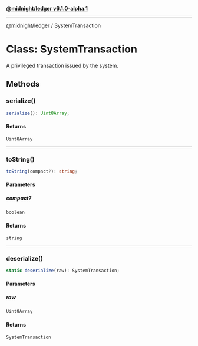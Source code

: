 [**@midnight/ledger v6.1.0-alpha.1**](../README.md)

***

[@midnight/ledger](../globals.md) / SystemTransaction

# Class: SystemTransaction

A privileged transaction issued by the system.

## Methods

### serialize()

```ts
serialize(): Uint8Array;
```

#### Returns

`Uint8Array`

***

### toString()

```ts
toString(compact?): string;
```

#### Parameters

##### compact?

`boolean`

#### Returns

`string`

***

### deserialize()

```ts
static deserialize(raw): SystemTransaction;
```

#### Parameters

##### raw

`Uint8Array`

#### Returns

`SystemTransaction`
